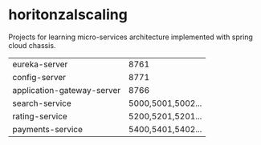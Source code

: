 # horitonzalscaling
Projects for learning micro-services architecture implemented with spring cloud chassis.

<table>
<tr><td>eureka-server</td><td>8761</td></tr>
<tr><td>config-server</td><td>8771</td></tr>
<tr><td>application-gateway-server</td><td>8766</td></tr>

<tr><td>search-service</td><td>5000,5001,5002...</td></tr>
<tr><td>rating-service</td><td>5200,5201,5201...</td></tr>
<tr><td>payments-service</td><td>5400,5401,5402...</td></tr>
</table>
